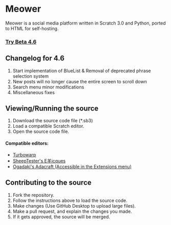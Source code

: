 # Meower
Meower is a social media platform written in Scratch 3.0 and Python, ported to HTML for self-hosting.

### [Try Beta 4.6](https://meower.org/Meower)

## Changelog for 4.6
1. Start implementation of BlueList & Removal of deprecated phrase selection system
2. New posts will no longer cause the entire screen to scroll down
3. Search menu minor modifications
4. Miscellaneous fixes

## Viewing/Running the source
1. Download the source code file (*.sb3)
2. Load a compatible Scratch editor.
3. Open the source code file.

#### Compatible editors:
* [Turbowarp](https://turbowarp.org/editor?extension=https://mikedev101.github.io/cloudlink/B3-0.js)
* [SheepTester's E羊icques](https://sheeptester.github.io/scratch-gui/index.html?extension=https%3A%2F%2Fmikedev101.github.io%2Fcloudlink%2FB3-0.js)
* [Ogadaki's Adacraft (Accessible in the Extensions menu)](https://adacraft.org/)

## Contributing to the source
1. Fork the repository.
2. Follow the instructions above to load the source code.
3. Make changes (Use GitHub Desktop to upload large files).
4. Make a pull request, and explain the changes you made.
5. If it gets approved, the source will be merged.
